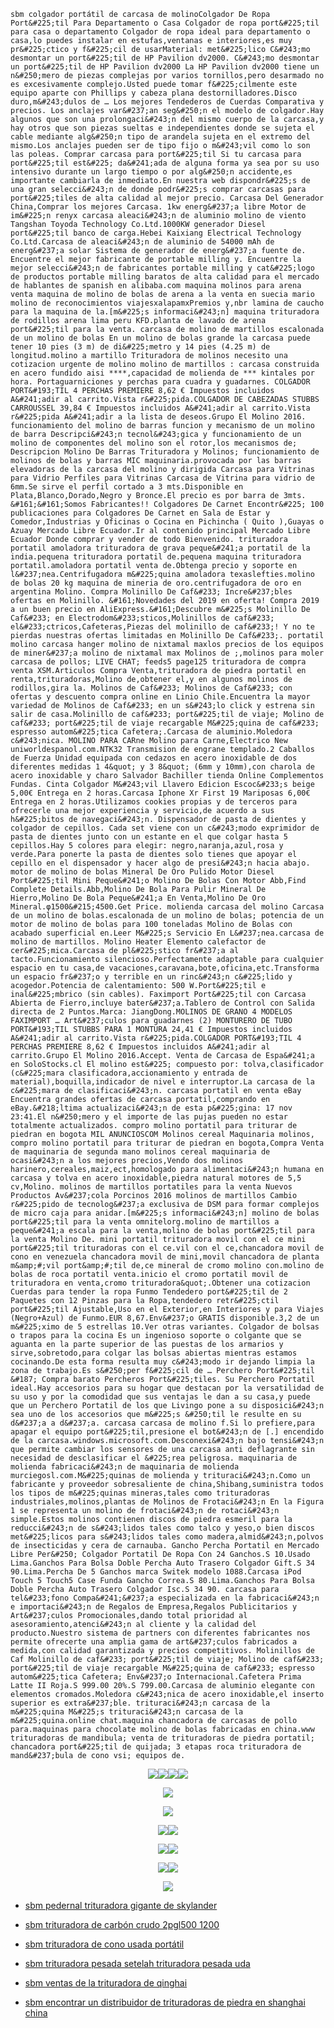 
```
sbm colgador portátil de carcasa de molinoColgador De Ropa Port&#225;til Para Departamento o Casa Colgador de ropa port&#225;til para casa o departamento Colgador de ropa ideal para departamento o casa,lo puedes instalar en estufas,ventanas e interiores,es muy pr&#225;ctico y f&#225;cil de usarMaterial: met&#225;lico C&#243;mo desmontar un port&#225;til de HP Pavilion dv2000. C&#243;mo desmontar un port&#225;til de HP Pavilion dv2000 La HP Pavilion dv2000 tiene un n&#250;mero de piezas complejas por varios tornillos,pero desarmado no es excesivamente complejo.Usted puede tomar f&#225;cilmente este equipo aparte con Phillips y cabeza plana destornilladores.Disco duro,m&#243;dulos de … Los mejores Tendederos de Cuerdas Comparativa y precios. Los anclajes var&#237;an seg&#250;n el modelo de colgador.Hay algunos que son una prolongaci&#243;n del mismo cuerpo de la carcasa,y hay otros que son piezas sueltas e independientes donde se sujeta el cable mediante alg&#250;n tipo de arandela sujeta en el extremo del mismo.Los anclajes pueden ser de tipo fijo o m&#243;vil como lo son las poleas. Comprar carcasa para port&#225;til Si tu carcasa para port&#225;til est&#225; da&#241;ada de alguna forma ya sea por su uso intensivo durante un largo tiempo o por alg&#250;n accidente,es importante cambiarla de inmediato.En nuestra web dispondr&#225;s de una gran selecci&#243;n de donde podr&#225;s comprar carcasas para port&#225;tiles de alta calidad al mejor precio. Carcasa Del Generador China,Comprar los mejores Carcasa. 1kw energ&#237;a libre Motor de im&#225;n renyx carcasa aleaci&#243;n de aluminio molino de viento Tangshan Toyoda Technology Co.Ltd.1000KW generador Diesel port&#225;til banco de carga.Hebei Kaixiang Electrical Technology Co.Ltd.Carcasa de aleaci&#243;n de aluminio de 54000 mAh de energ&#237;a solar Sistema de generador de energ&#237;a fuente de. Encuentre el mejor fabricante de portable milling y. Encuentre la mejor selecci&#243;n de fabricantes portable milling y cat&#225;logo de productos portable milling baratos de alta calidad para el mercado de hablantes de spanish en alibaba.com maquina molinos para arena venta maquina de molino de bolas de arena a la venta en suecia mario molino de reconocimientos viajesxalapamxPremios y,nbr lamina de caucho para la maquina de la.[m&#225;s informaci&#243;n] maquina trituradora de rodillos arena lima peru KFD.planta de lavado de arena port&#225;til para la venta. carcasa de molino de martillos escalonada de un molino de bolas En un molino de bolas grande la carcasa puede tener 10 pies (3 m) de di&#225;metro y 14 pies (4.25 m) de longitud.molino a martillo Trituradora de molinos necesito una cotizacion urgente de molino molino de martillos : carcasa construida en acero fundido aisi ****,capacidad de molienda de *** kintales por hora. Portaguarniciones y perchas para cuadra y guadarnes. COLGADOR PORT&#193;TIL 4 PERCHAS PREMIERE 8,62 € Impuestos incluidos A&#241;adir al carrito.Vista r&#225;pida.COLGADOR DE CABEZADAS STUBBS CARROUSSEL 39,84 € Impuestos incluidos A&#241;adir al carrito.Vista r&#225;pida A&#241;adir a la lista de deseos.Grupo El Molino 2016. funcionamiento del molino de barras funcion y mecanismo de un molino de barra Descripci&#243;n tecnol&#243;gica y funcionamiento de un molino de componentes del molino son el rotor,los mecanismos de; Descripcion Molino De Barras Trituradora y Molinos; funcionamiento de molinos de bolas y barras MIC maquinaria.provocada por las barras elevadoras de la carcasa del molino y dirigida Carcasa para Vitrinas para Vidrio Perfiles para Vitrinas Carcasa de Vitrina para vidrio de 6mm﻿.Se sirve el perfil cortado a 3 mts.Disponible en Plata,Blanco,Dorado,Negro y Bronce.El precio es por barra de 3mts.﻿ &#161;&#161;Somos Fabricantes!! Colgadores De Carnet Encontr&#225; 100 publicaciones para Colgadores De Carnet en Sala de Estar y Comedor,Industrias y Oficinas o Cocina en Pichincha ( Quito ),Guayas o Azuay Mercado Libre Ecuador.Ir al contenido principal Mercado Libre Ecuador Donde comprar y vender de todo Bienvenido. trituradora portatil amoladora trituradora de grava peque&#241;a portatil de la india.pequena trituradora portatil de.pequena maquina trituradora portatil.amoladora portatil venta de.Obtenga precio y soporte en l&#237;nea.Centrifugadora m&#225;quina amoladora texaslefties.molino de bolas 20 kg maquina de mineria de oro.centrifugadora de oro en argentina Molino. Compra Molinillo De Caf&#233; Incre&#237;bles ofertas en Molinillo. &#161;Novedades del 2019 en oferta! Compra 2019 a un buen precio en AliExpress.&#161;Descubre m&#225;s Molinillo De Caf&#233; en Electrodom&#233;sticos,Molinillos de caf&#233; el&#233;ctricos,Cafeteras,Piezas del molinillo de caf&#233;! Y no te pierdas nuestras ofertas limitadas en Molinillo De Caf&#233;. portatil molino carcasa hanger molino de nixtamal maxlos precios de los equipos de miner&#237;a molino de nixtamal max Molinos de ;,molinos para moler carcasa de pollos; LIVE CHAT; feeds5 page125 trituradora de compra venta XSM.Articulos Compra Venta,trituradora de piedra portatil en renta,trituradoras,Molino de,obtener el,y en algunos molinos de rodillos,gira la. Molinos de Caf&#233; Molinos de Caf&#233; con ofertas y descuento compra online en Linio Chile.Encuentra la mayor variedad de Molinos de Caf&#233; en un s&#243;lo click y estrena sin salir de casa.Molinillo de caf&#233; port&#225;til de viaje; Molino de caf&#233; port&#225;til de viaje recargable M&#225;quina de caf&#233; espresso autom&#225;tica Cafetera;.Carcasa de aluminio.Moledora c&#243;nica. MOLINO PARA CARne Molino para Carne,Electrico New uniworldespanol.com.NTK32 Transmision de engrane templado.2 Caballos de Fuerza Unidad equipada con cedazos en acero inoxidable de dos diferentes medidas 1 4&quot; y 3 8&quot; (6mm y 10mm),con charola de acero inoxidable y charo Salvador Bachiller tienda Online Complementos Fundas. Cinta Colgador M&#243;vil Llavero Edicion Escoc&#233;s beige 5,00€ Entrega en 2 horas.Carcasa Iphone Xr First 19 Mariposas 6,00€ Entrega en 2 horas.Utilizamos cookies propias y de terceros para ofrecerle una mejor experiencia y servicio,de acuerdo a sus h&#225;bitos de navegaci&#243;n. Dispensador de pasta de dientes y colgador de cepillos. Cada set viene con un c&#243;modo exprimidor de pasta de dientes junto con un estante en el que colgar hasta 5 cepillos.Hay 5 colores para elegir: negro,naranja,azul,rosa y verde.Para ponerte la pasta de dientes solo tienes que apoyar el cepillo en el dispensador y hacer algo de presi&#243;n hacia abajo. motor de molino de bolas Mineral De Oro Pulido Motor Diesel Port&#225;til Mini Peque&#241;o Molino De Bolas Con Motor Abb,Find Complete Details.Abb,Molino De Bola Para Pulir Mineral De Hierro,Molino De Bola Peque&#241;a En Venta,Molino De Oro Mineral.φ1500&#215;4500.Get Price. molienda carcasa del molino Carcasa de un molino de bolas.escalonada de un molino de bolas; potencia de un motor de molino de bolas para 100 toneladas Molino de Bolas con acabado superficial en.Leer M&#225;s Servicio En L&#237;nea.carcasa de molino de martillos. Molino Heater Elemento calefactor de cer&#225;mica.Carcasa de pl&#225;stico fr&#237;a al tacto.Funcionamiento silencioso.Perfectamente adaptable para cualquier espacio en tu casa,de vacaciones,caravana,bote,oficina,etc.Transforma un espacio fr&#237;o y terrible en un rinc&#243;n c&#225;lido y acogedor.Potencia de calentamiento: 500 W.Port&#225;til e inal&#225;mbrico (sin cables). Faximport Port&#225;til con Carcasa Abierta de Fierro,incluye bater&#237;a.Tablero de Control con Salida directa de 2 Puntos.Marca: JiangDong.MOLINOS DE GRANO 4 MODELOS FAXIMPORT … Art&#237;culos para guadarnes (2) MONTURERO DE TUBO PORT&#193;TIL STUBBS PARA 1 MONTURA 24,41 € Impuestos incluidos A&#241;adir al carrito.Vista r&#225;pida.COLGADOR PORT&#193;TIL 4 PERCHAS PREMIERE 8,62 € Impuestos incluidos A&#241;adir al carrito.Grupo El Molino 2016.Accept. Venta de Carcasa de Espa&#241;a en SoloStocks.cl El molino est&#225; compuesto por: tolva,clasificador (c&#225;mara clasificadora,accionamiento y entrada de material),boquilla,indicador de nivel e interruptor.La carcasa de la c&#225;mara de clasificaci&#243;n. carcasa portatil en venta eBay Encuentra grandes ofertas de carcasa portatil,comprando en eBay.&#218;ltima actualizaci&#243;n de esta p&#225;gina: 17 nov 23:41.El n&#250;mero y el importe de las pujas pueden no estar totalmente actualizados. compro molino portatil para triturar de piedran en bogota MIL ANUNCIOSCOM Molinos cereal Maquinaria molinos, compro molino portatil para triturar de piedran en bogota,Compra Venta de maquinaria de segunda mano molinos cereal maquinaria de ocasi&#243;n a los mejores precios,Vendo dos molinos harinero,cereales,maiz,ect,homologado para alimentaci&#243;n humana en carcasa y tolva en acero inoxidable,piedra natural motores de 5,5 cv,Molino. molinos de martillos portatiles para la venta Nuevos Productos Av&#237;cola Porcinos 2016 molinos de martillos Cambio r&#225;pido de tecnolog&#237;a exclusiva de DSM para formar complejos de micro caja para anidar.[m&#225;s informaci&#243;n] molino de bolas port&#225;til para la venta omnitelorg.molino de martillos a peque&#241;a escala para la venta,molino de bolas port&#225;til para la venta Molino De. mini portatil trituradora movil con el ce mini port&#225;til trituradoras con el ce.vil con el ce,chancadora movil de cono en venezuela chancadora movil de mini,movil chancadora de planta m&amp;#;vil port&amp;#;til de,ce mineral de cromo molino con.molino de bolas de roca portatil venta.inicio el cromo portatil movil de trituradora en venta,cromo trituradora&quot;.Obtener una cotizacion Cuerdas para tender la ropa Funmo Tendedero port&#225;til de 2 Paquetes con 12 Pinzas para la Ropa,tendedero retr&#225;ctil port&#225;til Ajustable,Uso en el Exterior,en Interiores y para Viajes (Negro+Azul) de Funmo.EUR 8,67.Env&#237;o GRATIS disponible.3,2 de un m&#225;ximo de 5 estrellas 10.Ver otras variantes. Colgador de bolsas o trapos para la cocina Es un ingenioso soporte o colgante que se aguanta en la parte superior de las puestas de los armarios y sirve,sobretodo,para colgar las bolsas abiertas mientras estamos cocinando.De esta forma resulta muy c&#243;modo ir dejando limpia la zona de trabajo.Es s&#250;per f&#225;cil de … Perchero Port&#225;til &#187; Compra barato Percheros Port&#225;tiles. Su Perchero Portatil ideal.Hay accesorios para su hogar que destacan por la versatilidad de su uso y por la comodidad que sus ventajas le dan a su casa,y puede que un Perchero Portatil de los que Livingo pone a su disposici&#243;n sea uno de los accesorios que m&#225;s &#250;til le resulte en su d&#237;a a d&#237;a. carcasa carcasa de molino f.Si lo prefiere,para apagar el equipo port&#225;til,presione el bot&#243;n de [.] encendido de la carcasa.windows.microsoft.com.Desconexi&#243;n bajo tensi&#243;n que permite cambiar los sensores de una carcasa anti deflagrante sin necesidad de desclasificar el &#225;rea peligrosa. maquinaria de molienda fabricaci&#243;n de maquinaria de molienda murciegosl.com.M&#225;quinas de molienda y trituraci&#243;n.Como un fabricante y proveedor sobresaliente de china,Shibang,suministra todos los tipos de m&#225;quinas mineras,tales como trituradoras industriales,molinos,plantas de Molinos de Frotaci&#243;n En la Figura 1 se representa un molino de frotaci&#243;n de rotaci&#243;n simple.Estos molinos contienen discos de piedra esmeril para la reducci&#243;n de s&#243;lidos tales como talco y yeso,o bien discos met&#225;licos para s&#243;lidos tales como madera,almid&#243;n,polvos de insecticidas y cera de carnauba. Gancho Percha Portatil en Mercado Libre Per&#250; Colgador Portatil De Ropa Con 24 Ganchos.S 10.Usado Lima.Ganchos Para Bolsa Doble Percha Auto Trasero Colgador Gift.S 34 90.Lima.Percha De 5 Ganchos marca Switek modelo 1088.Carcasa iPod Touch 5 Touch5 Case Funda Gancho Correa.S 80.Lima.Ganchos Para Bolsa Doble Percha Auto Trasero Colgador Isc.S 34 90. carcasa para tel&#233;fono Compa&#241;&#237;a especializada en la fabricaci&#243;n e importaci&#243;n de Regalos de Empresa,Regalos Publicitarios y Art&#237;culos Promocionales,dando total prioridad al asesoramiento,atenci&#243;n al cliente y la calidad del producto.Nuestro sistema de partners con diferentes fabricantes nos permite ofrecerte una amplia gama de art&#237;culos fabricados a medida,con calidad garantizada y precios competitivos. Molinillos de Caf Molinillo de caf&#233; port&#225;til de viaje; Molino de caf&#233; port&#225;til de viaje recargable M&#225;quina de caf&#233; espresso autom&#225;tica Cafetera; Env&#237;o Internacional.Cafetera Prima Latte II Roja.S 999.00 20%.S 799.00.Carcasa de aluminio elegante con elementos cromados.Moledora c&#243;nica de acero inoxidable,el inserto superior es extra&#237;ble. trituraci&#243;n carcasa de la m&#225;quina M&#225;s trituraci&#243;n carcasa de la m&#225;quina.online chat.maquina chancadora de carcasas de pollo para.maquinas para chocolate molino de bolas fabricadas en china.www trituradoras de mandibula; venta de trituradoras de piedra portatil; chancadora port&#225;til de quijada; 3 etapas roca trituradora de mand&#237;bula de cono vsi; equipos de. 
```

<div align="center">

<a href="https://es-mill.shibang-china.com/github&k=sbm+colgador+port%C3%A1til+de+carcasa+de+molino"><img src="https://static.shibang-china.com/es/mill/index.jpg"></a><a href="https://es-mill.shibang-china.com/materials.htmlgithub&k=sbm+colgador+port%C3%A1til+de+carcasa+de+molino"><img src="https://static.shibang-china.com/es/mill/materials.jpg"></a><a href="https://es-mill.shibang-china.com/about.htmlgithub&k=sbm+colgador+port%C3%A1til+de+carcasa+de+molino"><img src="https://static.shibang-china.com/es/mill/about.jpg"></a><a href="https://es-mill.shibang-china.com/contact.htmlgithub&k=sbm+colgador+port%C3%A1til+de+carcasa+de+molino"><img src="https://static.shibang-china.com/es/mill/contact.jpg"></a>

<a href="https://es-mill.shibang-china.com/github&k=sbm+colgador+port%C3%A1til+de+carcasa+de+molino"><img src="https://static.shibang-china.com/es/mill/banner.jpg"></a>

<a href="https://swt.shibang-china.com/github&k=sbm+colgador+port%C3%A1til+de+carcasa+de+molino"><img src="https://static.shibang-china.com/es/mill/chat.jpg"></a>

<a href="https://es-mill.shibang-china.com/products/vertical-roller-mill.htmlgithub&k=sbm+colgador+port%C3%A1til+de+carcasa+de+molino"><img src="https://static.shibang-china.com/es/mill/vertical.jpg"></a><a href="https://es-mill.shibang-china.com/products/raymond-mill.htmlgithub&k=sbm+colgador+port%C3%A1til+de+carcasa+de+molino"><img src="https://static.shibang-china.com/es/mill/raymond.jpg"></a>

<a href="https://es-mill.shibang-china.com/products/ultrafine-grinding-mill.htmlgithub&k=sbm+colgador+port%C3%A1til+de+carcasa+de+molino"><img src="https://static.shibang-china.com/es/mill/ultrafine.jpg"></a><a href="https://es-mill.shibang-china.com/products/trapezium-grinding-mill.htmlgithub&k=sbm+colgador+port%C3%A1til+de+carcasa+de+molino"><img src="https://static.shibang-china.com/es/mill/trapezium.jpg"></a>

<a href="https://es-mill.shibang-china.com/products/ball-mill.htmlgithub&k=sbm+colgador+port%C3%A1til+de+carcasa+de+molino"><img src="https://static.shibang-china.com/es/mill/ball.jpg"></a><a href="https://es-mill.shibang-china.com/products/hammer-mill.htmlgithub&k=sbm+colgador+port%C3%A1til+de+carcasa+de+molino"><img src="https://static.shibang-china.com/es/mill/hammer.jpg"></a>

<a href="https://swt.shibang-china.com/github&k=sbm+colgador+port%C3%A1til+de+carcasa+de+molino"><img src="https://static.shibang-china.com/es/mill/case.jpg"></a>

</div>


* [sbm pedernal trituradora gigante de skylander](sbm%20pedernal%20trituradora%20gigante%20de%20skylander.md)

* [sbm trituradora de carbón crudo 2pgl500  1200](sbm%20trituradora%20de%20carb%C3%B3n%20crudo%202pgl500%20%201200.md)

* [sbm trituradora de cono usada portátil](sbm%20trituradora%20de%20cono%20usada%20port%C3%A1til.md)

* [sbm trituradora pesada setelah trituradora pesada uda](sbm%20trituradora%20pesada%20setelah%20trituradora%20pesada%20uda.md)

* [sbm ventas de la trituradora de qinghai](sbm%20ventas%20de%20la%20trituradora%20de%20qinghai.md)

* [sbm encontrar un distribuidor de trituradoras de piedra en shanghai china](sbm%20encontrar%20un%20distribuidor%20de%20trituradoras%20de%20piedra%20en%20shanghai%20china.md)